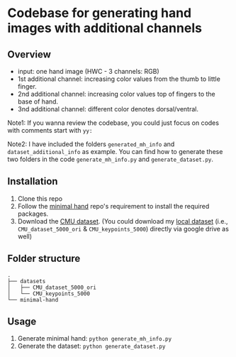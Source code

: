 # Codebase for generating hand images with additional channels

## Overview
- input: one hand image (HWC - 3 channels: RGB)
- 1st additional channel: increasing color values from the thumb to little finger.
- 2nd additional channel: increasing color values top of fingers to the base of hand.
- 3nd additional channel: different color denotes dorsal/ventral.

Note1: If you wanna review the codebase, you could just focus on codes with comments start with `yy: ` 

Note2: I have included the folders `generated_mh_info` and `dataset_additional_info` as example. You can find how to generate these two folders in the code `generate_mh_info.py` and `generate_dataset.py`.

## Installation
1. Clone this repo
2. Follow the [minimal hand](https://github.com/CalciferZh/minimal-hand) repo's requirement to install the required packages.
3. Download the [CMU dataset](http://domedb.perception.cs.cmu.edu/panopticDB/hands/hand_labels_synth.zip). (You could download my [local dataset](https://drive.google.com/file/d/1cAJazNbQB2_bVIivb-gm-UDdKDaAXl-d/view?usp=share_link) (i.e., `CMU_dataset_5000_ori` & `CMU_keypoints_5000`) directly via google drive as well)

## Folder structure
```
.
├── datasets
│   ├── CMU_dataset_5000_ori
│   └── CMU_keypoints_5000
└── minimal-hand
```

## Usage
1. Generate minimal hand: `python generate_mh_info.py`
2. Generate the dataset: `python generate_dataset.py`
